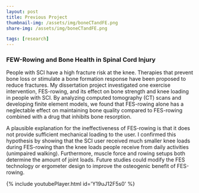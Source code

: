```yaml
---
layout: post
title: Previous Project
thumbnail-img: /assets/img/boneCTandFE.png
share-img: /assets/img/boneCTandFE.png

tags: [research]
---
```


### FEW-Rowing and Bone Health in Spinal Cord Injury

People with SCI have a high fracture risk at the knee. Therapies that prevent bone loss or stimulate a bone formation response have been proposed to reduce fractures.
My dissertation project investigated one exercise intervention, FES-rowing, and its effect on bone strength and knee loading in people with SCI.
By analyzing computed tomography (CT) scans and developing finite element models, we found that FES-rowing alone has a neglectable effect on maintaining bone quality 
compared to FES-rowing combined with a drug that inhibits bone resorption.

A plausible explanation for the ineffectiveness of FES-rowing is that it does not provide sufficient mechanical loading to the user.
I confirmed this hypothesis by showing that the SCI user received much smaller knee loads during FES-rowing than the knee loads people receive from daily activities (unimpaired walking).
Furthermore, muscle force and rowing setups both determine the amount of joint loads. Future studies could modify the FES technology or ergometer design to improve the osteogenic benefit of FES-rowing.

{% include youtubePlayer.html id='Y19uJ12F5s0' %}